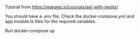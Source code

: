 Tutorial from https://wanago.io/courses/api-with-nestjs/

You should have a .env file. Check the docker-compose.yml and app.module.ts files for the required variables.

Run docker-compose up